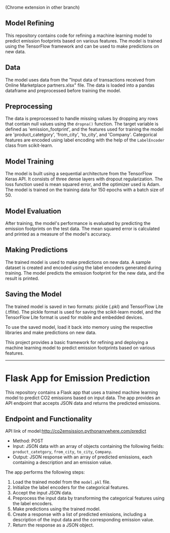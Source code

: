 (Chrome extension in other branch)

## Model Refining

This repository contains code for refining a machine learning model to predict emission footprints based on various features. The model is trained using the TensorFlow framework and can be used to make predictions on new data.

## Data

The model uses data from the "Input data of transactions received from Online Marketplace partners.xlsx" file. The data is loaded into a pandas dataframe and preprocessed before training the model.

## Preprocessing

The data is preprocessed to handle missing values by dropping any rows that contain null values using the `dropna()` function. The target variable is defined as 'emission_footprint', and the features used for training the model are 'product_catetgory', 'from_city', 'to_city', and 'Company'. Categorical features are encoded using label encoding with the help of the `LabelEncoder` class from scikit-learn.

## Model Training

The model is built using a sequential architecture from the TensorFlow Keras API. It consists of three dense layers with dropout regularization. The loss function used is mean squared error, and the optimizer used is Adam. The model is trained on the training data for 150 epochs with a batch size of 50.

## Model Evaluation

After training, the model's performance is evaluated by predicting the emission footprints on the test data. The mean squared error is calculated and printed as a measure of the model's accuracy.

## Making Predictions

The trained model is used to make predictions on new data. A sample dataset is created and encoded using the label encoders generated during training. The model predicts the emission footprint for the new data, and the result is printed.

## Saving the Model

The trained model is saved in two formats: pickle (.pkl) and TensorFlow Lite (.tflite). The pickle format is used for saving the scikit-learn model, and the TensorFlow Lite format is used for mobile and embedded devices.

To use the saved model, load it back into memory using the respective libraries and make predictions on new data.

This project provides a basic framework for refining and deploying a machine learning model to predict emission footprints based on various features. 

---

# Flask App for Emission Prediction

This repository contains a Flask app that uses a trained machine learning model to predict CO2 emissions based on input data. The app provides an API endpoint that accepts JSON data and returns the predicted emissions.

## Endpoint and Functionality
API link of model:http://co2emsission.pythonanywhere.com/predict
- Method: POST
- Input: JSON data with an array of objects containing the following fields: `product_catetgory`, `from_city`, `to_city`, `Company`.
- Output: JSON response with an array of predicted emissions, each containing a description and an emission value.

The app performs the following steps:

1. Load the trained model from the `model.pkl` file.
2. Initialize the label encoders for the categorical features.
3. Accept the input JSON data.
4. Preprocess the input data by transforming the categorical features using the label encoders.
5. Make predictions using the trained model.
6. Create a response with a list of predicted emissions, including a description of the input data and the corresponding emission value.
7. Return the response as a JSON object.

